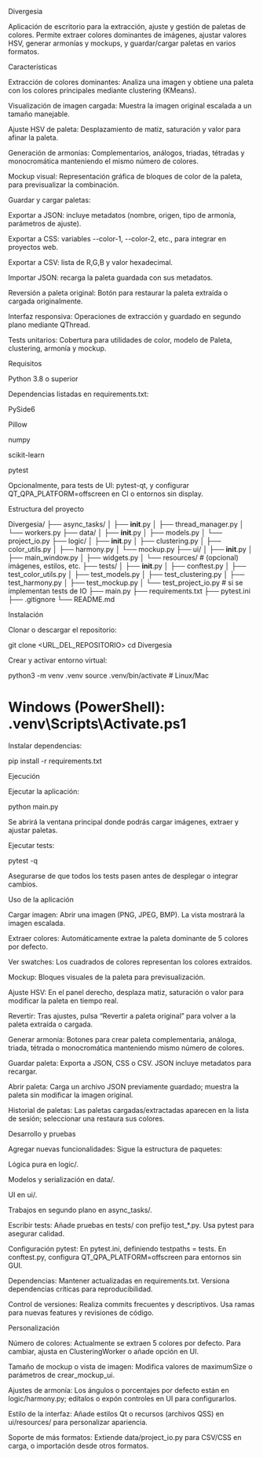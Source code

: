 Divergesia

Aplicación de escritorio para la extracción, ajuste y gestión de paletas de colores.
Permite extraer colores dominantes de imágenes, ajustar valores HSV, generar armonías y mockups, y guardar/cargar paletas en varios formatos.

Características

Extracción de colores dominantes: Analiza una imagen y obtiene una paleta con los colores principales mediante clustering (KMeans).

Visualización de imagen cargada: Muestra la imagen original escalada a un tamaño manejable.

Ajuste HSV de paleta: Desplazamiento de matiz, saturación y valor para afinar la paleta.

Generación de armonías: Complementarios, análogos, triadas, tétradas y monocromática manteniendo el mismo número de colores.

Mockup visual: Representación gráfica de bloques de color de la paleta, para previsualizar la combinación.

Guardar y cargar paletas:

Exportar a JSON: incluye metadatos (nombre, origen, tipo de armonía, parámetros de ajuste).

Exportar a CSS: variables --color-1, --color-2, etc., para integrar en proyectos web.

Exportar a CSV: lista de R,G,B y valor hexadecimal.

Importar JSON: recarga la paleta guardada con sus metadatos.

Reversión a paleta original: Botón para restaurar la paleta extraída o cargada originalmente.

Interfaz responsiva: Operaciones de extracción y guardado en segundo plano mediante QThread.

Tests unitarios: Cobertura para utilidades de color, modelo de Paleta, clustering, armonía y mockup.

Requisitos

Python 3.8 o superior

Dependencias listadas en requirements.txt:

PySide6

Pillow

numpy

scikit-learn

pytest

Opcionalmente, para tests de UI: pytest-qt, y configurar QT_QPA_PLATFORM=offscreen en CI o entornos sin display.

Estructura del proyecto

Divergesia/
├── async_tasks/
│ ├── **init**.py
│ ├── thread_manager.py
│ └── workers.py
├── data/
│ ├── **init**.py
│ ├── models.py
│ └── project_io.py
├── logic/
│ ├── **init**.py
│ ├── clustering.py
│ ├── color_utils.py
│ ├── harmony.py
│ └── mockup.py
├── ui/
│ ├── **init**.py
│ ├── main_window.py
│ ├── widgets.py
│ └── resources/ # (opcional) imágenes, estilos, etc.
├── tests/
│ ├── **init**.py
│ ├── conftest.py
│ ├── test_color_utils.py
│ ├── test_models.py
│ ├── test_clustering.py
│ ├── test_harmony.py
│ ├── test_mockup.py
│ └── test_project_io.py # si se implementan tests de IO
├── main.py
├── requirements.txt
├── pytest.ini
├── .gitignore
└── README.md

Instalación

Clonar o descargar el repositorio:

git clone <URL_DEL_REPOSITORIO>
cd Divergesia

Crear y activar entorno virtual:

python3 -m venv .venv
source .venv/bin/activate # Linux/Mac

# Windows (PowerShell): .venv\Scripts\Activate.ps1

Instalar dependencias:

pip install -r requirements.txt

Ejecución

Ejecutar la aplicación:

python main.py

Se abrirá la ventana principal donde podrás cargar imágenes, extraer y ajustar paletas.

Ejecutar tests:

pytest -q

Asegurarse de que todos los tests pasen antes de desplegar o integrar cambios.

Uso de la aplicación

Cargar imagen: Abrir una imagen (PNG, JPEG, BMP). La vista mostrará la imagen escalada.

Extraer colores: Automáticamente extrae la paleta dominante de 5 colores por defecto.

Ver swatches: Los cuadrados de colores representan los colores extraídos.

Mockup: Bloques visuales de la paleta para previsualización.

Ajuste HSV: En el panel derecho, desplaza matiz, saturación o valor para modificar la paleta en tiempo real.

Revertir: Tras ajustes, pulsa “Revertir a paleta original” para volver a la paleta extraída o cargada.

Generar armonía: Botones para crear paleta complementaria, análoga, triada, tétrada o monocromática manteniendo mismo número de colores.

Guardar paleta: Exporta a JSON, CSS o CSV. JSON incluye metadatos para recargar.

Abrir paleta: Carga un archivo JSON previamente guardado; muestra la paleta sin modificar la imagen original.

Historial de paletas: Las paletas cargadas/extractadas aparecen en la lista de sesión; seleccionar una restaura sus colores.

Desarrollo y pruebas

Agregar nuevas funcionalidades: Sigue la estructura de paquetes:

Lógica pura en logic/.

Modelos y serialización en data/.

UI en ui/.

Trabajos en segundo plano en async_tasks/.

Escribir tests: Añade pruebas en tests/ con prefijo test\_\*.py. Usa pytest para asegurar calidad.

Configuración pytest: En pytest.ini, definiendo testpaths = tests. En conftest.py, configura QT_QPA_PLATFORM=offscreen para entornos sin GUI.

Dependencias: Mantener actualizadas en requirements.txt. Versiona dependencias críticas para reproducibilidad.

Control de versiones: Realiza commits frecuentes y descriptivos. Usa ramas para nuevas features y revisiones de código.

Personalización

Número de colores: Actualmente se extraen 5 colores por defecto. Para cambiar, ajusta en ClusteringWorker o añade opción en UI.

Tamaño de mockup o vista de imagen: Modifica valores de maximumSize o parámetros de crear_mockup_ui.

Ajustes de armonía: Los ángulos o porcentajes por defecto están en logic/harmony.py; edítalos o expón controles en UI para configurarlos.

Estilo de la interfaz: Añade estilos Qt o recursos (archivos QSS) en ui/resources/ para personalizar apariencia.

Soporte de más formatos: Extiende data/project_io.py para CSV/CSS en carga, o importación desde otros formatos.

